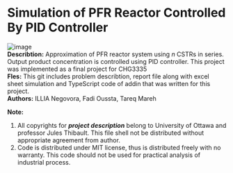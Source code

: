 # Simulation of PFR Reactor Controlled By PID Controller
![image](https://user-images.githubusercontent.com/45668987/147424543-ba22cef4-b327-48d8-a3a2-803910e03bf1.png) <br>
**Describtion:** Approximation of PFR reactor system using *n* CSTRs in series. Output product concentration is controlled using PID controller. This project was implemented as a final project for CHG3335 <br>
**Fles:** This git includes problem describtion, report file along with excel sheet simulation and TypeScript code of addin that was written for this project. <br>
**Authors:** ILLIA Negovora, Fadi Oussta, Tareq Mareh <br>

**Note:**
1. All copyrights for _**project description**_ belong to University of Ottawa and professor Jules Thibault. This file shell not be distributed without appropriate agreement from author. <br>
2. Code is distributed under MIT license, thus is distributed freely with no warranty. This code should not be used for practical analysis of industrial process. <br>
